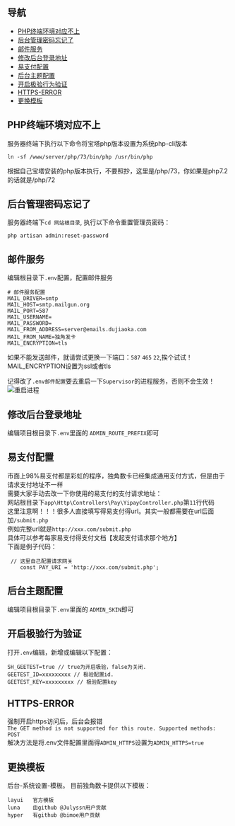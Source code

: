 ## 导航

- [PHP终端环境对应不上](#PHP终端环境对应不上)
- [后台管理密码忘记了](#后台管理密码忘记了)
- [邮件服务](#邮件服务)
- [修改后台登录地址](#修改后台登录地址)
- [易支付配置](#易支付配置)
- [后台主题配置](#后台主题配置)
- [开启极验行为验证](#开启极验行为验证)
- [HTTPS-ERROR](#HTTPS-ERROR)
- [更换模板](#更换模板)


## PHP终端环境对应不上
服务器终端下执行以下命令将宝塔php版本设置为系统php-cli版本 
```
ln -sf /www/server/php/73/bin/php /usr/bin/php
```
根据自己宝塔安装的php版本执行，不要照抄，这里是/php/73，你如果是php7.2的话就是/php/72

## 后台管理密码忘记了
服务器终端下`cd 网站根目录`, 执行以下命令重置管理员密码：    
```
php artisan admin:reset-password
```

## 邮件服务
编辑根目录下`.env`配置，配置邮件服务     
```
# 邮件服务配置
MAIL_DRIVER=smtp
MAIL_HOST=smtp.mailgun.org
MAIL_PORT=587
MAIL_USERNAME=
MAIL_PASSWORD=
MAIL_FROM_ADDRESS=server@emails.dujiaoka.com
MAIL_FROM_NAME=独角发卡
MAIL_ENCRYPTION=tls
```
如果不能发送邮件，就请尝试更换一下端口：`587` `465` `22`,挨个试试！      
MAIL_ENCRYPTION设置为ssl或者tls

记得改了`.env邮件配置`要去重启一下`Supervisor`的进程服务，否则不会生效！   
![重启进程](https://i.loli.net/2020/04/08/jGDBz6L12rHguni.png)  


## 修改后台登录地址
编辑项目根目录下`.env`里面的 `ADMIN_ROUTE_PREFIX`即可

## 易支付配置
市面上98%易支付都是彩虹的程序，独角数卡已经集成通用支付方式，但是由于请求支付地址不一样   
需要大家手动去改一下你使用的易支付的支付请求地址：   
网站根目录下`app\Http\Controllers\Pay\YipayController.php`第`11`行代码   
这里注意啊！！！很多人直接填写得易支付得url。其实一般都需要在url后面加`/submit.php`       
例如完整url就是`http://xxx.com/submit.php`       
具体可以参考每家易支付得支付文档【发起支付请求那个地方】     
下面是例子代码：    
```
 // 这里自己配置请求网关
    const PAY_URI = 'http://xxx.com/submit.php';
```


## 后台主题配置
编辑项目根目录下`.env`里面的 `ADMIN_SKIN`即可    


## 开启极验行为验证
打开`.env`编辑，新增或编辑以下配置：   
```
SH_GEETEST=true // true为开启极验，false为关闭.
GEETEST_ID=xxxxxxxxx // 极验配置id.
GEETEST_KEY=xxxxxxxxx // 极验配置key
```

## HTTPS-ERROR
强制开启https访问后，后台会报错  
`
The GET method is not supported for this route. Supported methods: POST
`   
解决方法是将.env文件配置里面得`ADMIN_HTTPS`设置为`ADMIN_HTTPS=true`

## 更换模板
后台-系统设置-模板。
目前独角数卡提供以下模板：   
```
layui   官方模板
luna    由github @Julyssn用户贡献
hyper   有github @bimoe用户贡献
```
